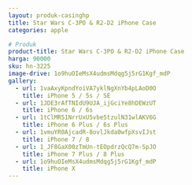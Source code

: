 ```yaml
---
layout: produk-casinghp
title: Star Wars C-3PO & R2-D2 iPhone Case
categories: apple

# Produk
product-title: Star Wars C-3PO & R2-D2 iPhone Case
harga: 90000
sku: hn-3225
image-drive: 1o9huOIeMsX4udmsMdqg5j5rG1Kgf_mdP
gallery:
  - url: 1vaAxyKpndYoiVA7yklNgXnYb4pLAoD0O
    title: iPhone 5 / 5s / SE
  - url: 1JDE3rAfTNIdU9UJA_ijGciYe8hDEWzUT
    title: iPhone 6 / 6s
  - url: 1tClMR51NrrUxU5vbe5tzulN31wlAKV6G
    title: iPhone 6 Plus / 6s Plus
  - url: 1vmuYR0AjcadR-8ovlJkda0wfpXsvIJst
    title: iPhone 7 / 8
  - url: 1_JF8GaX00zTmUn-tEOpdrzQcQ7m-SpJO
    title: iPhone 7 Plus / 8 Plus
  - url: 1o9huOIeMsX4udmsMdqg5j5rG1Kgf_mdP
    title: iPhone X
---
```

